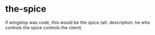 # the-spice
if wingstop was code, this would be the spice (alt. description: he who controls the spice controls the client)
